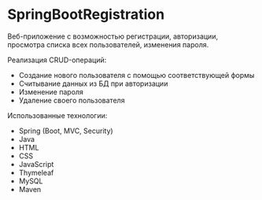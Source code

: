 # SpringBootRegistration
Веб-приложение с возможностью регистрации, авторизации, просмотра списка всех пользователей, изменения пароля.

Реализация CRUD-операций:
  - Создание нового пользователя с помощью соответствующей формы
  - Считывание данных из БД при авторизации
  - Изменение пароля
  - Удаление своего пользователя

Использованные технологии:
  - Spring (Boot, MVC, Security)
  - Java
  - HTML
  - CSS
  - JavaScript
  - Thymeleaf
  - MySQL
  - Maven
